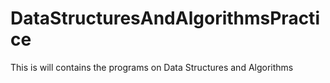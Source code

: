 # DataStructuresAndAlgorithmsPractice
This is will contains the programs on Data Structures and Algorithms 
